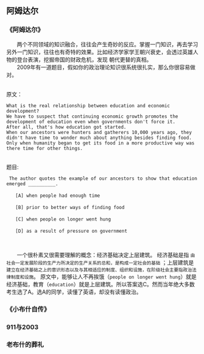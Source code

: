 ## 阿姆达尔




### 《阿姆达尔》
&#160; &#160; &#160; &#160;两个不同领域的知识融合，往往会产生奇妙的反应。掌握一门知识，再去学习另外一门知识，往往也有奇特的效果。比如经济学家学王朝兴衰史，会透过英雄人物的登台表演，挖掘帝国的财政危机，发现
朝代更替的真相。
<br>
&#160; &#160; &#160; &#160;2009年有一道题目，假如你的政治理论知识很系统很扎实，那么你很容易做对。

<br>
原文：

```$xslt
What is the real relationship between education and economic development? 
We have to suspect that continuing economic growth promotes the development of education even when governments don't force it. 
After all, that's how education got started. 
When our ancestors were hunters and gatherers 10,000 years ago, they didn't have time to wonder much about anything besides finding food. 
Only when humanity began to get its food in a more productive way was there time for other things.
```
<br>
题目:

```$xslt
 The author quotes the example of our ancestors to show that education emerged __________.

　　[A] when people had enough time

　　[B] prior to better ways of finding food

　　[C] when people on longer went hung

　　[D] as a result of pressure on government

```

<br/>


&#160; &#160; &#160; &#160;一个很朴素又很需要理解的概念：经济基础决定上层建筑。
经济基础是指 `由社会一定发展阶段的生产力所决定的生产关系的总和，是构成一定社会的基础` ；上层建筑是`建立在经济基础之上的意识形态以及与其相适应的制度、组织和设施，在阶级社会主要指政治法律制度和设施`。
原文中，能够让人不再挨饿（`people on longer went hung`）就是经济基础，教育（`education`）就是上层建筑。所以答案选C。然而当年绝大多数考生选了A。选A的同学，读懂了英语，却没有读懂政治。

### 《小布什自传》

### 911与2003

### 老布什的葬礼